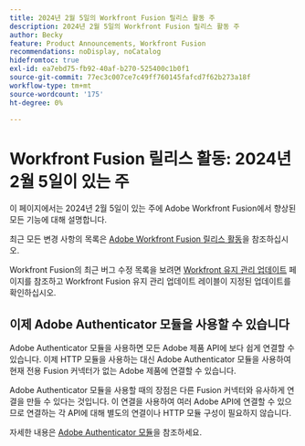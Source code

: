 ```yaml
---
title: 2024년 2월 5일의 Workfront Fusion 릴리스 활동 주
description: 2024년 2월 5일의 Workfront Fusion 릴리스 활동 주
author: Becky
feature: Product Announcements, Workfront Fusion
recommendations: noDisplay, noCatalog
hidefromtoc: true
exl-id: ea7ebd75-fb92-40af-b270-525400c1b0f1
source-git-commit: 77ec3c007ce7c49ff760145fafcd7f62b273a18f
workflow-type: tm+mt
source-wordcount: '175'
ht-degree: 0%

---
```


# Workfront Fusion 릴리스 활동: 2024년 2월 5일이 있는 주

이 페이지에서는 2024년 2월 5일이 있는 주에 Adobe Workfront Fusion에서 향상된 모든 기능에 대해 설명합니다.

최근 모든 변경 사항의 목록은 [Adobe Workfront Fusion 릴리스 활동](/help/workfront-fusion/fusion-product-releases/fusion-release-activity.md)을 참조하십시오.

Workfront Fusion의 최근 버그 수정 목록을 보려면 [Workfront 유지 관리 업데이트](https://experienceleague.adobe.com/docs/workfront-known-issues/releases/current-updates.html?lang=ko) 페이지를 참조하고 Workfront Fusion 유지 관리 업데이트 레이블이 지정된 업데이트를 확인하십시오.

## 이제 Adobe Authenticator 모듈을 사용할 수 있습니다

Adobe Authenticator 모듈을 사용하면 모든 Adobe 제품 API에 보다 쉽게 연결할 수 있습니다. 이제 HTTP 모듈을 사용하는 대신 Adobe Authenticator 모듈을 사용하여 현재 전용 Fusion 커넥터가 없는 Adobe 제품에 연결할 수 있습니다.

Adobe Authenticator 모듈을 사용할 때의 장점은 다른 Fusion 커넥터와 유사하게 연결을 만들 수 있다는 것입니다. 이 연결을 사용하여 여러 Adobe API에 연결할 수 있으므로 연결하는 각 API에 대해 별도의 연결이나 HTTP 모듈 구성이 필요하지 않습니다.

자세한 내용은 [Adobe Authenticator 모듈](/help/workfront-fusion/references/apps-and-modules/adobe-connectors/adobe-authenticator-modules.md)을 참조하세요.
